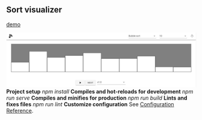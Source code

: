 ## Sort visualizer
[demo](http://sort-visualizer.surge.sh/ "demo")

[![demo_image](https://github.com/Allonsy22/sort-visualizer/blob/main/src/assets/demo.JPG "demo_image")](https://github.com/Allonsy22/sort-visualizer/blob/main/src/assets/demo.JPG "demo_image")
**Project setup**
*npm install*
**Compiles and hot-reloads for development**
*npm run serve*
**Compiles and minifies for production**
*npm run build*
**Lints and fixes files**
*npm run lint*
**Customize configuration**
See [Configuration Reference](https://cli.vuejs.org/config/ "Configuration Reference").